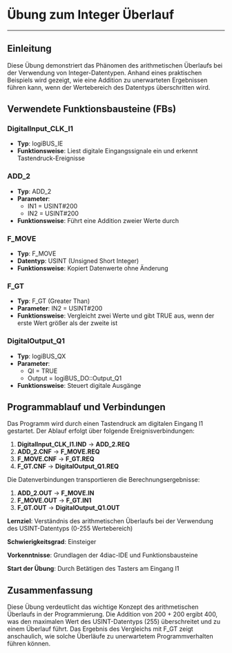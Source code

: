 # Übung zum Integer Überlauf

* * * * * * * * * *

## Einleitung

Diese Übung demonstriert das Phänomen des arithmetischen Überlaufs bei der Verwendung von Integer-Datentypen. Anhand eines praktischen Beispiels wird gezeigt, wie eine Addition zu unerwarteten Ergebnissen führen kann, wenn der Wertebereich des Datentyps überschritten wird.

## Verwendete Funktionsbausteine (FBs)

### DigitalInput_CLK_I1
- **Typ**: logiBUS_IE
- **Funktionsweise**: Liest digitale Eingangssignale ein und erkennt Tastendruck-Ereignisse

### ADD_2
- **Typ**: ADD_2
- **Parameter**: 
  - IN1 = USINT#200
  - IN2 = USINT#200
- **Funktionsweise**: Führt eine Addition zweier Werte durch

### F_MOVE
- **Typ**: F_MOVE
- **Datentyp**: USINT (Unsigned Short Integer)
- **Funktionsweise**: Kopiert Datenwerte ohne Änderung

### F_GT
- **Typ**: F_GT (Greater Than)
- **Parameter**: IN2 = USINT#200
- **Funktionsweise**: Vergleicht zwei Werte und gibt TRUE aus, wenn der erste Wert größer als der zweite ist

### DigitalOutput_Q1
- **Typ**: logiBUS_QX
- **Parameter**:
  - QI = TRUE
  - Output = logiBUS_DO::Output_Q1
- **Funktionsweise**: Steuert digitale Ausgänge

## Programmablauf und Verbindungen

Das Programm wird durch einen Tastendruck am digitalen Eingang I1 gestartet. Der Ablauf erfolgt über folgende Ereignisverbindungen:

1. **DigitalInput_CLK_I1.IND** → **ADD_2.REQ**
2. **ADD_2.CNF** → **F_MOVE.REQ**
3. **F_MOVE.CNF** → **F_GT.REQ**
4. **F_GT.CNF** → **DigitalOutput_Q1.REQ**

Die Datenverbindungen transportieren die Berechnungsergebnisse:

1. **ADD_2.OUT** → **F_MOVE.IN**
2. **F_MOVE.OUT** → **F_GT.IN1**
3. **F_GT.OUT** → **DigitalOutput_Q1.OUT**

**Lernziel**: Verständnis des arithmetischen Überlaufs bei der Verwendung des USINT-Datentyps (0-255 Wertebereich)

**Schwierigkeitsgrad**: Einsteiger

**Vorkenntnisse**: Grundlagen der 4diac-IDE und Funktionsbausteine

**Start der Übung**: Durch Betätigen des Tasters am Eingang I1

## Zusammenfassung

Diese Übung verdeutlicht das wichtige Konzept des arithmetischen Überlaufs in der Programmierung. Die Addition von 200 + 200 ergibt 400, was den maximalen Wert des USINT-Datentyps (255) überschreitet und zu einem Überlauf führt. Das Ergebnis des Vergleichs mit F_GT zeigt anschaulich, wie solche Überläufe zu unerwartetem Programmverhalten führen können.